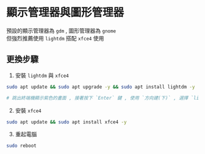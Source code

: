 # 顯示管理器與圖形管理器
預設的顯示管理器為 `gdm` , 圖形管理器為 `gnome`  
但強烈推薦使用 `lightdm` 搭配 `xfce4` 使用
## 更換步驟
1. 安裝 `lightdm` 與 `xfce4`
```bash
sudo apt update && sudo apt upgrade -y && sudo apt install lightdm -y
```
```bash
# 跳出終端機顯示紫色的畫面 , 接著按下 `Enter` 鍵 , 使用 `方向建(下)` , 選擇 `lightdm` 作為顯示管理器
```
2. 安裝 `xfce4`
```bash
sudo apt update && sudo apt install xfce4 -y
```
3. 重起電腦
```bash
sudo reboot
```